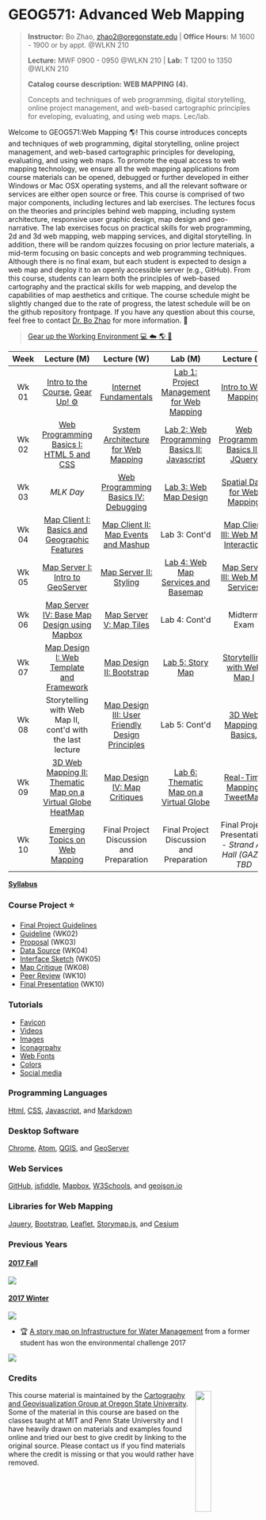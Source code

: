 # GEOG571: Advanced Web Mapping
>
>**Instructor:** Bo Zhao, zhao2@oregonstate.edu | **Office Hours:** M 1600 - 1900 or by appt. @WLKN 210
>
>**Lecture:** MWF 0900 - 0950 @WLKN 210 | **Lab:** T 1200 to 1350 @WLKN 210
>
>**Catalog course description: WEB MAPPING (4).**
>
>Concepts and techniques of web programming, digital storytelling, online project management, and web-based cartographic principles for eveloping, evaluating, and using web maps. Lec/lab.

Welcome to GEOG571:Web Mapping :earth_americas:! This course introduces concepts and techniques of web programming, digital storytelling, online project management, and web-based cartographic principles for developing, evaluating, and using web maps. To promote the equal access to web mapping technology, we ensure all the web mapping applications from course materials can be opened, debugged or further developed in either Windows or Mac OSX operating systems, and all the relevant software or services are either open source or free. This course is comprised of two major components, including lectures and lab exercises. The lectures focus on the theories and principles behind web mapping, including system architecture, responsive user graphic design, map design and geo-narrative. The lab exercises focus on practical skills for web programming, 2d and 3d web mapping, web mapping services, and digital storytelling. In addition, there will be random quizzes focusing on prior lecture materials, a mid-term focusing on basic concepts and web programming techniques. Although there is no final exam, but each student is expected to design a web map and deploy it to an openly accessible server (e.g., GitHub). From this course, students can learn both the principles of web-based cartography and the practical skills for web mapping, and develop the capabilities of map aesthetics and critique. The course schedule might be slightly changed due to the rate of progress, the latest schedule will be on the github repository frontpage. If you have any question about this course, feel free to contact [Dr. Bo Zhao](mail://zhao2@oregonstate.edu) for more information. :raising_hand:

> [Gear up the Working Environment :computer: :cloud: :earth_americas: :beer:](resources/gearup.md)

| Week  |               Lecture (M)                |               Lecture (W)                |                 Lab (M)                |               Lecture (F)                |                 Reading                  |
| :---: | :--------------------------------------: | :--------------------------------------: | :--------------------------------------: | :--------------------------------------: | :--------------------------------------: |
| Wk 01 |    [Intro to the Course](lectures/lec01), [Gear Up! :gear:](resources/gearup.md)    |   [Internet Fundamentals](lectures/lec00)   | [Lab 1: Project Management for Web Mapping](labs/lab01)  |  [Intro to Web Mapping](lectures/lec02)  | [Markdown, Links and Command Lines](readings/wk01.md) |
| Wk 02 | [Web Programming Basics I: HTML 5 and CSS](lectures/lec03) | [System Architecture for Web Mapping](lectures/lec04) | [Lab 2: Web Programming Basics II: Javascript](labs/lab02) | [Web Programming Basics III: JQuery](lectures/lec05) | [HTML, CSS and Javascript](readings/wk02.md) |
| Wk 03 | *MLK Day* |  [Web Programming Basics IV: Debugging](lectures/lec05)  |          [Lab 3: Web Map Design](labs/lab03/readme.md)           |[Spatial Data for Web Mapping](lectures/lec06)  |  [Leaflet and GeoJson](readings/wk03.md)  |
| Wk 04 |  [Map Client I: Basics and Geographic Features](lectures/lec07) | [Map Client II: Map Events and Mashup](lectures/lec08)  |              Lab 3: Cont'd               |  [Map Client III: Web Map Interaction](lectures/lec09) |    [GeoServer Documentation](readings/wk04.md)    |
| Wk 05 |  [Map Server I: Intro to GeoServer](lectures/lec10)   | [Map Server II: Styling](lectures/lec11)    |          [Lab 4: Web Map Services and Basemap](labs/lab04/)  |  [Map Server III: Web Map Services](lectures/lec12)  | [Bing Map Tile, WFS and WMS](readings/wk05.md) |
| Wk 06 |       [Map Server IV: Base Map Design using Mapbox](lectures/lec13)                   |   [Map Server V: Map Tiles](lectures/lec14)    |              Lab 4: Cont'd               |   Midterm Exam  | [Bootstrap Documentation](readings/wk06.md) |
| Wk 07 | [Map Design I: Web Template and Framework](lectures/lec15)  | [Map Design II: Bootstrap](lectures/lec16)  |             [Lab 5: Story Map](labs/lab05/readme.md)             | [Storytelling with Web Map I](lectures/lec17)   |   [Web Map Design Principles](readings/wk07.md)    |
| Wk 08 |    Storytelling with Web Map II, cont'd with the last lecture      |  [Map Design III: User Friendly Design Principles](lectures/lec19)            |              Lab 5: Cont'd               |      [3D Web Mapping I: Basics](lectures/lec23),         |         [Cesium Documentation](readings/wk08.md)                         |
| Wk 09 |               [3D Web Mapping II: Thematic Map on a Virtual Globe](lectures/lec25)  [HeatMap](lectures/lec21)   | [Map Design IV: Map Critiques](lectures/lec22) | [Lab 6:  Thematic Map on a Virtual Globe](labs/lab06) |  [Real-Time Mapping: TweetMap](lectures/lec20)  |                [Server-Side JavaScript](readings/wk09.md)                                     |
| Wk 10 |  [Emerging Topics on Web Mapping](lectures/lec26)    | Final Project Discussion and Preparation   |              Final Project Discussion and Preparation             |       Final Project Presentation - *Strand Ag Hall (GAZE) TBD*       |       [Elwood et al. (2012), Sui and Zhao (2015)](readings/wk10.md)                                   |

[**Syllabus**](resources/geog571-syllabus.pdf)

### Course Project :star:
-  [Final Project Guidelines](project/readme.md)
 - [Guideline](project/readme.md) (WK02)
 - [Proposal]() (WK03)
 - [Data Source](project/datasource.md) (WK04)
 - [Interface Sketch](project/sketch.md) (WK05)
 - [Map Critique](lectures/lec22) (WK08)
 - [Peer Review]() (WK10)
 - [Final Presentation]() (WK10)

### Tutorials

- [Favicon](lectures/lec16/readme.md)
- [Videos](resources/video.md)
- [Images](resources/image.md)
- [Iconagrpahy](resources/icon.md)
- [Web Fonts](resources/fonts.md)
- [Colors](resources/color.md)
- [Social media](lectures/lec16/readme.md)

### Programming Languages

[Html](), [CSS](), [Javascript](), and [Markdown]()

### Desktop Software

[Chrome](https://www.google.com/chrome/browser/desktop/index.html), [Atom](https://atom.io/), [QGIS](http://www.qgis.org/en/site/), and [GeoServer](http://geoserver.org/)

### Web Services

[GitHub](https://github.com/), [jsfiddle](https://jsfiddle.net/), [Mapbox](https://www.mapbox.com/), [W3Schools](https://www.w3schools.com/), and [geojson.io](http://geojson.io)
​
### Libraries for Web Mapping

[Jquery](https://jquery.com/), [Bootstrap](http://getbootstrap.com/), [Leaflet](https://leafletjs.com), [Storymap.js](https://github.com/jakobzhao/storymap), and [Cesium](cesiumjs.org)

### Previous Years

#### [2017 Fall](http://geoviz.ceoas.oregonstate.edu/geog571.html#portfolio)

![](resources/img/2017_fall.jpg)

#### [2017 Winter](http://geoviz.ceoas.oregonstate.edu/project_gallery/)

![](resources/img/2017_winter.jpg)

- :trophy: [A story map on Infrastructure for Water Management](http://rawgit.com/cartobaldrica/water_atlas/master/infrastructure_index.html) from a former student has won the environmental challenge 2017

![](resources/img/2017-envchallenge.jpg)

### Credits
<img src="resources/img/logo.png" width="25%" height="25%" align="right" />This course material is maintained by the [Cartography and Geovisualization Group at Oregon State University](http://geoviz.ceoas.oregonstate.edu). Some of the material in this course are based on the classes taught at MIT and Penn State University and I have heavily drawn on materials and examples found online and tried our best to give credit by linking to the original source. Please contact us if you find materials where the credit is missing or that you would rather have removed.
